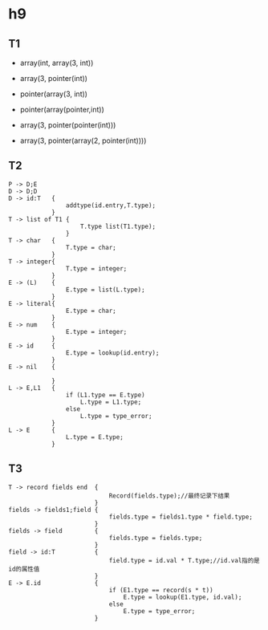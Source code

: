 # h9

## T1

* array(int, array(3, int))

* array(3, pointer(int))
* pointer(array(3, int))
* pointer(array(pointer,int))
* array(3, pointer(pointer(int)))
* array(3, pointer(array(2, pointer(int))))

## T2

```
P -> D;E
D -> D;D
D -> id:T	{
				addtype(id.entry,T.type);
			}
T -> list of T1	{
					T.type list(T1.type);
				}
T -> char	{
				T.type = char;
			}
T -> integer{
				T.type = integer;
			}
E -> (L)	{
				E.type = list(L.type);
			}
E -> literal{
				E.type = char;
			}
E -> num	{
				E.type = integer;
			}
E -> id		{
				E.type = lookup(id.entry);
			}
E -> nil    {
				
			}
L -> E,L1   {
				if (L1.type == E.type)
                	L.type = L1.type;
                else
                	L.type = type_error;
			}
L -> E      {
				L.type = E.type;
			}
```

## T3

```
T -> record fields end	{
							Record(fields.type);//最终记录下结果
						}
fields -> fields1;field	{
							fields.type = fields1.type * field.type;	
						}
fields -> field			{
							fields.type = fields.type;
						}
field -> id:T			{
							field.type = id.val * T.type;//id.val指的是id的属性值
						}
E -> E.id				{
							if (E1.type == record(s * t))
								E.type = lookup(E1.type, id.val);
							else
								E.type = type_error;
						}
```

